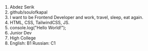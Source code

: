1. Abdez Serik
2. github/soulofkapal
3. I want to be Frontend Developer and work, travel, sleep, eat again.
4. HTML, CSS, TailwindCSS, JS.
5. console.log("Hello World!");
6. Junior Dev
7. High College
8. English: B1 Russian: C1
